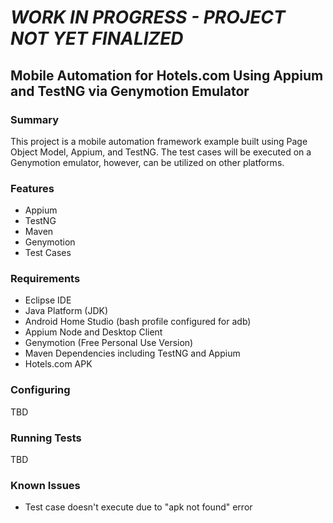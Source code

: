# *WORK IN PROGRESS - PROJECT NOT YET FINALIZED*

## Mobile Automation for Hotels.com Using Appium and TestNG via Genymotion Emulator

### Summary

This project is a mobile automation framework example built using Page Object Model, Appium, and TestNG. The test cases will be executed on a Genymotion emulator, however, can be utilized on other platforms. 

### Features

- Appium
- TestNG
- Maven 
- Genymotion
- Test Cases


### Requirements

- Eclipse IDE
- Java Platform (JDK)
- Android Home Studio (bash profile configured for adb)
- Appium Node and Desktop Client
- Genymotion (Free Personal Use Version)
- Maven Dependencies including TestNG and Appium
- Hotels.com APK


### Configuring

TBD


### Running Tests

TBD

### Known Issues
- Test case doesn't execute due to "apk not found" error
